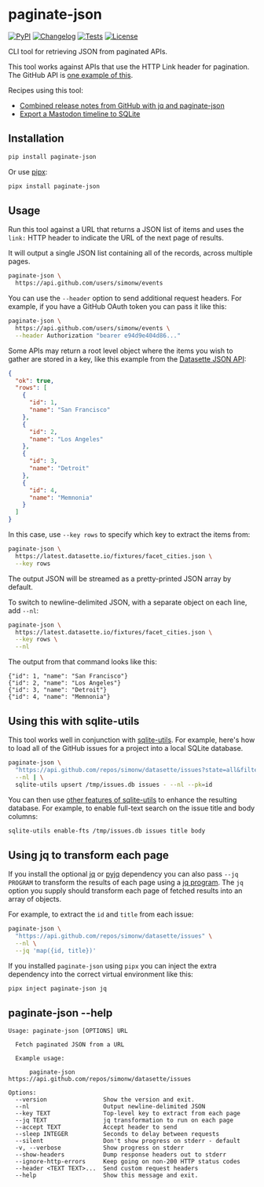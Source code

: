# paginate-json

[![PyPI](https://img.shields.io/pypi/v/paginate-json.svg)](https://pypi.python.org/pypi/paginate-json)
[![Changelog](https://img.shields.io/github/v/release/simonw/paginate-json?include_prereleases&label=changelog)](https://github.com/simonw/paginate-json/releases)
[![Tests](https://github.com/simonw/paginate-json/workflows/Test/badge.svg)](https://github.com/simonw/paginate-json/actions?query=workflow%3ATest)
[![License](https://img.shields.io/badge/license-Apache%202.0-blue.svg)](https://github.com/simonw/paginate-json/blob/main/LICENSE)

CLI tool for retrieving JSON from paginated APIs.

This tool works against APIs that use the HTTP Link header for pagination. The GitHub API is [one example of this](https://developer.github.com/v3/guides/traversing-with-pagination/).

Recipes using this tool:

- [Combined release notes from GitHub with jq and paginate-json](https://til.simonwillison.net/jq/combined-github-release-notes)
- [Export a Mastodon timeline to SQLite](https://til.simonwillison.net/mastodon/export-timeline-to-sqlite)

## Installation

```bash
pip install paginate-json
```
Or use [pipx](https://pypa.github.io/pipx/):
```bash
pipx install paginate-json
```

## Usage

Run this tool against a URL that returns a JSON list of items and uses the `link:` HTTP header to indicate the URL of the next page of results.

It will output a single JSON list containing all of the records, across multiple pages.
```bash
paginate-json \
  https://api.github.com/users/simonw/events
```
You can use the `--header` option to send additional request headers. For example, if you have a GitHub OAuth token you can pass it like this:
```bash
paginate-json \
  https://api.github.com/users/simonw/events \
  --header Authorization "bearer e94d9e404d86..."
```
Some APIs may return a root level object where the items you wish to gather are stored in a key, like this example from the [Datasette JSON API](https://docs.datasette.io/en/latest/json_api.html):
```json
{
  "ok": true,
  "rows": [
    {
      "id": 1,
      "name": "San Francisco"
    },
    {
      "id": 2,
      "name": "Los Angeles"
    },
    {
      "id": 3,
      "name": "Detroit"
    },
    {
      "id": 4,
      "name": "Memnonia"
    }
  ]
}
```
In this case, use `--key rows` to specify which key to extract the items from:
```bash
paginate-json \
  https://latest.datasette.io/fixtures/facet_cities.json \
  --key rows
```
The output JSON will be streamed as a pretty-printed JSON array by default.

To switch to newline-delimited JSON, with a separate object on each line, add `--nl`:
```bash
paginate-json \
  https://latest.datasette.io/fixtures/facet_cities.json \
  --key rows \
  --nl
```
The output from that command looks like this:
```
{"id": 1, "name": "San Francisco"}
{"id": 2, "name": "Los Angeles"}
{"id": 3, "name": "Detroit"}
{"id": 4, "name": "Memnonia"}
```



## Using this with sqlite-utils

This tool works well in conjunction with [sqlite-utils](https://github.com/simonw/sqlite-utils). For example, here's how to load all of the GitHub issues for a project into a local SQLite database.
```bash
paginate-json \
  "https://api.github.com/repos/simonw/datasette/issues?state=all&filter=all" \
  --nl | \
  sqlite-utils upsert /tmp/issues.db issues - --nl --pk=id
```
You can then use [other features of sqlite-utils](https://sqlite-utils.readthedocs.io/en/latest/cli.html) to enhance the resulting database. For example, to enable full-text search on the issue title and body columns:
```bash
sqlite-utils enable-fts /tmp/issues.db issues title body
```
## Using jq to transform each page

If you install the optional [jq](https://pypi.org/project/jq/) or [pyjq](https://pypi.org/project/pyjq/) dependency you can also pass `--jq PROGRAM` to transform the results of each page using a [jq program](https://stedolan.github.io/jq/). The `jq` option you supply should transform each page of fetched results into an array of objects.

For example, to extract the `id` and `title` from each issue:
```bash
paginate-json \
  "https://api.github.com/repos/simonw/datasette/issues" \
  --nl \
  --jq 'map({id, title})'
```
If you installed `paginate-json` using `pipx` you can inject the extra dependency into the correct virtual environment like this:
```bash
pipx inject paginate-json jq
```

## paginate-json --help

<!-- [[[cog
import cog
from paginate_json import cli
from click.testing import CliRunner
runner = CliRunner()
result = runner.invoke(cli.cli, ["--help"])
help = result.output.replace("Usage: cli", "Usage: paginate-json")
cog.out(
    "```\n{}\n```".format(help)
)
]]] -->
```
Usage: paginate-json [OPTIONS] URL

  Fetch paginated JSON from a URL

  Example usage:

      paginate-json https://api.github.com/repos/simonw/datasette/issues

Options:
  --version                Show the version and exit.
  --nl                     Output newline-delimited JSON
  --key TEXT               Top-level key to extract from each page
  --jq TEXT                jq transformation to run on each page
  --accept TEXT            Accept header to send
  --sleep INTEGER          Seconds to delay between requests
  --silent                 Don't show progress on stderr - default
  -v, --verbose            Show progress on stderr
  --show-headers           Dump response headers out to stderr
  --ignore-http-errors     Keep going on non-200 HTTP status codes
  --header <TEXT TEXT>...  Send custom request headers
  --help                   Show this message and exit.

```
<!-- [[[end]]] -->

